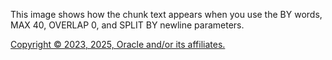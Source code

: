 This image shows how the chunk text appears when you use the BY words, MAX 40, OVERLAP 0, and SPLIT BY newline parameters.

[Copyright © 2023, 2025, Oracle and/or its affiliates.](../../../dcommon/html/cpyr.htm)

